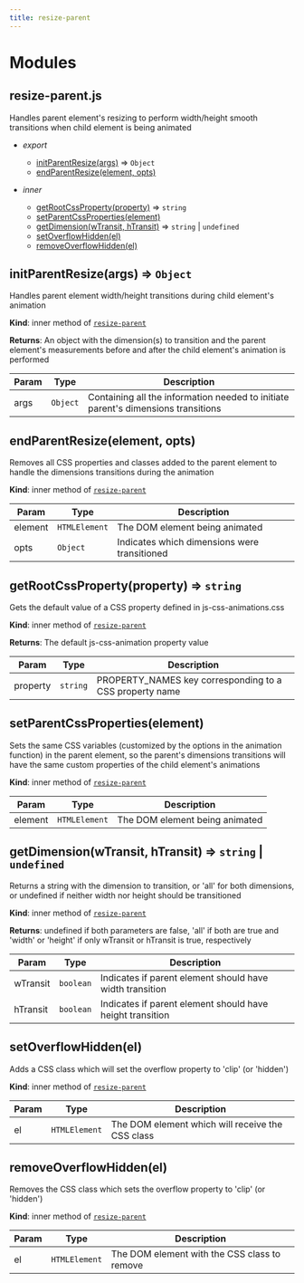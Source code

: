 ```yaml
---
title: resize-parent
---
```


# Modules

## resize-parent.js

Handles parent element's resizing to perform width/height smooth transitions
when child element is being animated

- _export_

  - [initParentResize(args)](#initparentresize-args) ⇒ <code>Object</code>
  - [endParentResize(element, opts)](#endparentresize-element-opts)

- _inner_

  - [getRootCssProperty(property)](#getrootcssproperty-property) ⇒ <code>string</code>
  - [setParentCssProperties(element)](#setparentcssproperties-element)
  - [getDimension(wTransit, hTransit)](#getdimension-wtransit-htransit) ⇒ <code>string</code> \| <code>undefined</code>
  - [setOverflowHidden(el)](#setoverflowhidden-el)
  - [removeOverflowHidden(el)](#removeoverflowhidden-el)

## initParentResize(args) ⇒ <code>Object</code>

Handles parent element width/height transitions during child element's animation

**Kind**: inner method of [<code>resize-parent</code>](#resize-parent-js)

**Returns**: An object with the dimension(s) to transition and the parent element's measurements before and after the child element's animation is performed

| Param | Type                | Description                                                                       |
| ----- | ------------------- | --------------------------------------------------------------------------------- |
| args  | <code>Object</code> | Containing all the information needed to initiate parent's dimensions transitions |

## endParentResize(element, opts)

Removes all CSS properties and classes added to the parent element to handle the dimensions transitions during the animation

**Kind**: inner method of [<code>resize-parent</code>](#resize-parent-js)

| Param   | Type                     | Description                                  |
| ------- | ------------------------ | -------------------------------------------- |
| element | <code>HTMLElement</code> | The DOM element being animated               |
| opts    | <code>Object</code>      | Indicates which dimensions were transitioned |

## getRootCssProperty(property) ⇒ <code>string</code>

Gets the default value of a CSS property defined in js-css-animations.css

**Kind**: inner method of [<code>resize-parent</code>](#resize-parent-js)

**Returns**: The default js-css-animation property value

| Param    | Type                | Description                                             |
| -------- | ------------------- | ------------------------------------------------------- |
| property | <code>string</code> | PROPERTY_NAMES key corresponding to a CSS property name |

## setParentCssProperties(element)

Sets the same CSS variables (customized by the options in the animation function)
in the parent element, so the parent's dimensions transitions will have
the same custom properties of the child element's animations

**Kind**: inner method of [<code>resize-parent</code>](#resize-parent-js)

| Param   | Type                     | Description                    |
| ------- | ------------------------ | ------------------------------ |
| element | <code>HTMLElement</code> | The DOM element being animated |

## getDimension(wTransit, hTransit) ⇒ <code>string</code> \| <code>undefined</code>

Returns a string with the dimension to transition, or 'all' for both dimensions, or undefined if neither width nor height should be transitioned

**Kind**: inner method of [<code>resize-parent</code>](#resize-parent-js)

**Returns**: undefined if both parameters are false, 'all' if both are true and 'width' or 'height' if only wTransit or hTransit is true, respectively

| Param    | Type                 | Description                                               |
| -------- | -------------------- | --------------------------------------------------------- |
| wTransit | <code>boolean</code> | Indicates if parent element should have width transition  |
| hTransit | <code>boolean</code> | Indicates if parent element should have height transition |

## setOverflowHidden(el)

Adds a CSS class which will set the overflow property to 'clip' (or 'hidden')

**Kind**: inner method of [<code>resize-parent</code>](#resize-parent-js)

| Param | Type                     | Description                                      |
| ----- | ------------------------ | ------------------------------------------------ |
| el    | <code>HTMLElement</code> | The DOM element which will receive the CSS class |

## removeOverflowHidden(el)

Removes the CSS class which sets the overflow property to 'clip' (or 'hidden')

**Kind**: inner method of [<code>resize-parent</code>](#resize-parent-js)

| Param | Type                     | Description                                  |
| ----- | ------------------------ | -------------------------------------------- |
| el    | <code>HTMLElement</code> | The DOM element with the CSS class to remove |
